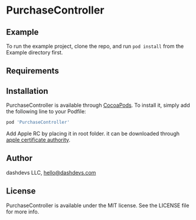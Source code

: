 # PurchaseController

## Example

To run the example project, clone the repo, and run `pod install` from the Example directory first.

## Requirements

## Installation

PurchaseController is available through [CocoaPods](https://cocoapods.org). To install
it, simply add the following line to your Podfile:

```ruby
pod 'PurchaseController'
```
Add Apple RC by placing it in root folder. it can be downloaded  through [apple certificate authority](https://www.apple.com/certificateauthority/).

## Author

dashdevs LLC, hello@dashdevs.com

## License

PurchaseController is available under the MIT license. See the LICENSE file for more info.
